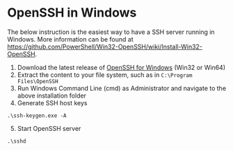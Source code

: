 # OpenSSH in Windows

The below instruction is the easiest way to have a SSH server running in Windows. More information can be found at https://github.com/PowerShell/Win32-OpenSSH/wiki/Install-Win32-OpenSSH.

1. Download the latest release of [OpenSSH for Windows](https://github.com/PowerShell/Win32-OpenSSH/releases) (Win32 or Win64)
2. Extract the content to your file system, such as in `C:\Program Files\OpenSSH`
3. Run Windows Command Line (cmd) as Administrator and navigate to the above installation folder
4. Generate SSH host keys
```
.\ssh-keygen.exe -A
```
5. Start OpenSSH server
```
.\sshd
```
